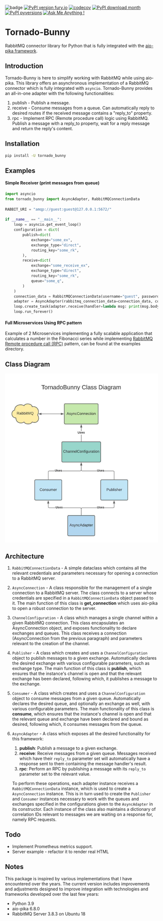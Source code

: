![badge](https://github.com/odedshimon/tornado-bunny/workflows/Tornado%20Bunny%20CI/CD/badge.svg)
[![PyPI version fury.io](https://badge.fury.io/py/tornado-bunny.svg)](https://pypi.python.org/pypi/tornado-bunny/)
[![codecov](https://codecov.io/gh/PythonCloudFrameworks/tornado-bunny/branch/master/graph/badge.svg?token=1HWGBGCV0G)](https://codecov.io/gh/PythonCloudFrameworks/tornado-bunny)
[![PyPI download month](https://img.shields.io/pypi/dm/tornado-bunny.svg)](https://pypi.python.org/pypi/tornado-bunny/)
[![PyPI pyversions](https://img.shields.io/pypi/pyversions/tornado-bunny.svg)](https://pypi.python.org/pypi/tornado-bunny/)
[![Ask Me Anything !](https://img.shields.io/badge/Ask%20me-anything-1abc9c.svg)](https://github.com/odedshimon/tornado-bunny/)

Tornado-Bunny
=============
RabbitMQ connector library for Python that is fully integrated with the [aio-pika framework](https://aio-pika.readthedocs.io/en/latest/).

Introduction
------------
Tornado-Bunny is here to simplify working with RabbitMQ while using aio-pika.
This library offers an asynchronous implementation of a RabbitMQ connector which is fully integrated with `asyncio`.
Tornado-Bunny provides an all-in-one adapter with the following functionalities:
1. publish - Publish a message.
2. receive - Consume messages from a queue. Can automatically reply to desired routes if the received message
             contains a "reply_to" property.
3. rpc - Implement RPC (Remote procedure call) logic using RabbitMQ. Publish a message with a reply_to property, wait for a reply message and return the reply's content.

Installation
------------
```bash
pip install -U tornado_bunny
```

Examples
-------
#### Simple Receiver (print messages from queue)
```python
import asyncio
from tornado_bunny import AsyncAdapter, RabbitMQConnectionData

RABBIT_URI = "amqp://guest:guest@127.0.0.1:5672/"

if __name__ == "__main__":
    loop = asyncio.get_event_loop()
    configuration = dict(
        publish=dict(
            exchange="some_ex",
            exchange_type="direct",
            routing_key="some_rk",
        ),
        receive=dict(
            exchange="some_receive_ex",
            exchange_type="direct",
            routing_key="some_rk",
            queue="some_q",
        )
    )
    connection_data = RabbitMQConnectionData(username="guest", password="guest", connection_name="example")
    adapter = AsyncAdapter(rabbitmq_connection_data=connection_data, configuration=configuration, loop=loop)
    loop.create_task(adapter.receive(handler=lambda msg: print(msg.body), queue="some_q"))
    loop.run_forever()
```

#### Full Microservices Using RPC pattern
Example of 2 Microservices implementing a fully scalable application that calculates a number in the Fibonacci series while implementing [RabbitMQ Remote procedure call (RPC)](https://www.rabbitmq.com/tutorials/tutorial-six-python.html) pattern, can be found at the examples directory.

Class Diagram
------------
![Class Diagram](class_diagram.jpeg)

Architecture
------------
1. `RabbitMQConnectionData` -
   A simple dataclass which contains all the relevant credentials and parameters necessary for opening a connection
   to a RabbitMQ server.
2. `AsyncConnection` -
   A class responsible for the management of a single connection to a RabbitMQ server.
   The class connects to a server whose credentials are specified in a `RabbitMQConnectionData` object passed to it.
   The main function of this class is **get_connection** which uses aio-pika to open a robust connection to the server.
3. `ChannelConfiguration` -
   A class which manages a single channel within a given RabbitMQ connection.
   This class encapsulates an AsyncConnection object, and exposes functionality to declare exchanges and queues.
   This class receives a connection (AsyncConnection from the previous paragraph) and parameters relevant to the creation of the channel.
4. `Publisher` -
   A class which creates and uses a `ChannelConfiguration` object to publish messages to a given exchange.
   Automatically declares the desired exchange with various configurable parameters, such as exchange type.
   The main function of this class is **publish**, which ensures that the instance's channel is open and that
   the relevant exchange has been declared, following which, it publishes a message to the exchange.
5. `Consumer` -
   A class which creates and uses a `ChannelConfiguration` object to consume messages from a given queue.
   Automatically declares the desired queue, and optionally an exchange as well, with various configurable parameters.
   The main functionality of this class is **consume**, which ensures that the instance's channel is open and that
   the relevant queue and exchange have been declared and bound as desired, following which, it consumes messages from
   the queue.
6. `AsyncAdapter` -
   A class which exposes all the desired functionality for this framework:
   1. **publish**: Publish a message to a given exchange.
   2. **receive**: Receive messages from a given queue. Messages received which have their `reply_to`
      parameter set will automatically have a response sent to them containing the message handler's result.
   3. **rpc**: Perform an RPC by publishing a message with its `reply_to` parameter set to the relevant value.

   To perform these operations, each adapter instance receives a `RabbitMQConnectionData` instance,
   which is used to create a `AsyncConnection` instance. This is in turn used to create the
   `Publisher` and `Consumer` instances necessary to work with the queues and exchanges specified
   in the configurations given to the `AsyncAdapter` in its constructor.
   Each instance of the class also maintains a dictionary of correlation IDs relevant to messages
   we are waiting on a response for, namely RPC requests.


Todo
----
* Implement Prometheus metrics support.
* Server example - refactor it to render real HTML

Notes
-----
This package is inspired by various implementations that I have encountered over the years.
The current version includes improvements and adjustments designed to improve integration
with technologies and frameworks developed over the last few years:
* Python 3.9
* aio-pika 6.8.0
* RabbitMQ Server 3.8.3 on Ubuntu 18
